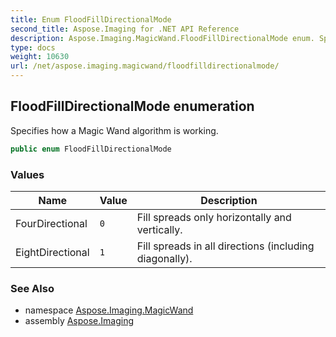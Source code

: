 ```yaml
---
title: Enum FloodFillDirectionalMode
second_title: Aspose.Imaging for .NET API Reference
description: Aspose.Imaging.MagicWand.FloodFillDirectionalMode enum. Specifies how a Magic Wand algorithm is working
type: docs
weight: 10630
url: /net/aspose.imaging.magicwand/floodfilldirectionalmode/
---
```

## FloodFillDirectionalMode enumeration

Specifies how a Magic Wand algorithm is working.

```csharp
public enum FloodFillDirectionalMode
```

### Values

| Name | Value | Description |
| --- | --- | --- |
| FourDirectional | `0` | Fill spreads only horizontally and vertically. |
| EightDirectional | `1` | Fill spreads in all directions (including diagonally). |

### See Also

* namespace [Aspose.Imaging.MagicWand](../../aspose.imaging.magicwand/)
* assembly [Aspose.Imaging](../../)


